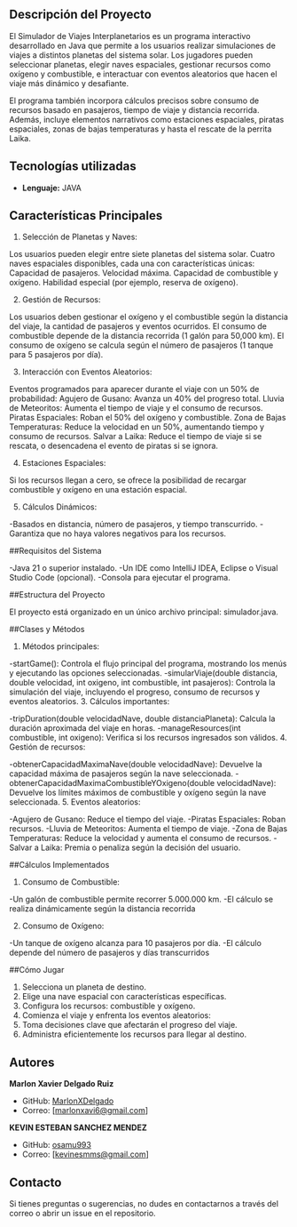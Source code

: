 ## Descripción del Proyecto

El Simulador de Viajes Interplanetarios es un programa interactivo desarrollado en Java que permite a los usuarios realizar simulaciones de viajes a distintos planetas del sistema solar. Los jugadores pueden seleccionar planetas, elegir naves espaciales, gestionar recursos como oxígeno y combustible, e interactuar con eventos aleatorios que hacen el viaje más dinámico y desafiante.

El programa también incorpora cálculos precisos sobre consumo de recursos basado en pasajeros, tiempo de viaje y distancia recorrida. Además, incluye elementos narrativos como estaciones espaciales, piratas espaciales, zonas de bajas temperaturas y hasta el rescate de la perrita Laika.

## Tecnologías utilizadas

- **Lenguaje:** JAVA

## Características Principales

1. Selección de Planetas y Naves:

Los usuarios pueden elegir entre siete planetas del sistema solar.
Cuatro naves espaciales disponibles, cada una con características únicas:
Capacidad de pasajeros.
Velocidad máxima.
Capacidad de combustible y oxígeno.
Habilidad especial (por ejemplo, reserva de oxígeno).

2. Gestión de Recursos:

Los usuarios deben gestionar el oxígeno y el combustible según la distancia del viaje, la cantidad de pasajeros y eventos ocurridos.
El consumo de combustible depende de la distancia recorrida (1 galón para 50,000 km).
El consumo de oxígeno se calcula según el número de pasajeros (1 tanque para 5 pasajeros por día).

3. Interacción con Eventos Aleatorios:

Eventos programados para aparecer durante el viaje con un 50% de probabilidad:
Agujero de Gusano: Avanza un 40% del progreso total.
Lluvia de Meteoritos: Aumenta el tiempo de viaje y el consumo de recursos.
Piratas Espaciales: Roban el 50% del oxígeno y combustible.
Zona de Bajas Temperaturas: Reduce la velocidad en un 50%, aumentando tiempo y consumo de recursos.
Salvar a Laika: Reduce el tiempo de viaje si se rescata, o desencadena el evento de piratas si se ignora.

4. Estaciones Espaciales:

Si los recursos llegan a cero, se ofrece la posibilidad de recargar combustible y oxígeno en una estación espacial.

5. Cálculos Dinámicos:

-Basados en distancia, número de pasajeros, y tiempo transcurrido.
-Garantiza que no haya valores negativos para los recursos.

##Requisitos del Sistema

-Java 21 o superior instalado.
-Un IDE como IntelliJ IDEA, Eclipse o Visual Studio Code (opcional).
-Consola para ejecutar el programa.

##Estructura del Proyecto

El proyecto está organizado en un único archivo principal: simulador.java.

##Clases y Métodos

1. Métodos principales:
   
-startGame(): Controla el flujo principal del programa, mostrando los menús y ejecutando las opciones seleccionadas.
-simularViaje(double distancia, double velocidad, int oxigeno, int combustible, int pasajeros): Controla la simulación del viaje, incluyendo el progreso, consumo de recursos y eventos aleatorios.
3. Cálculos importantes:

-tripDuration(double velocidadNave, double distanciaPlaneta): Calcula la duración aproximada del viaje en horas.
-manageResources(int combustible, int oxigeno): Verifica si los recursos ingresados son válidos.
4. Gestión de recursos:

-obtenerCapacidadMaximaNave(double velocidadNave): Devuelve la capacidad máxima de pasajeros según la nave seleccionada.
-obtenerCapacidadMaximaCombustibleYOxigeno(double velocidadNave): Devuelve los límites máximos de combustible y oxígeno según la nave seleccionada.
5. Eventos aleatorios:

-Agujero de Gusano: Reduce el tiempo del viaje.
-Piratas Espaciales: Roban recursos.
-Lluvia de Meteoritos: Aumenta el tiempo de viaje.
-Zona de Bajas Temperaturas: Reduce la velocidad y aumenta el consumo de recursos.
-Salvar a Laika: Premia o penaliza según la decisión del usuario.

##Cálculos Implementados
1. Consumo de Combustible:

-Un galón de combustible permite recorrer 5.000.000 km.
-El cálculo se realiza dinámicamente según la distancia recorrida


2. Consumo de Oxígeno:

-Un tanque de oxígeno alcanza para 10 pasajeros por día.
-El cálculo depende del número de pasajeros y días transcurridos


##Cómo Jugar
1. Selecciona un planeta de destino.
2. Elige una nave espacial con características específicas.
3. Configura los recursos: combustible y oxígeno.
4. Comienza el viaje y enfrenta los eventos aleatorios:
5. Toma decisiones clave que afectarán el progreso del viaje.
6. Administra eficientemente los recursos para llegar al destino.

## Autores

**Marlon Xavier Delgado Ruiz**  
- GitHub: [MarlonXDelgado](https://github.com/MarlonXDelgado)  
- Correo: [marlonxavi6@gmail.com]

**KEVIN ESTEBAN SANCHEZ MENDEZ**  
- GitHub: [osamu993](https://github.com/osamu993)  
- Correo: [kevinesmms@gmail.com]

## Contacto

Si tienes preguntas o sugerencias, no dudes en contactarnos a través del correo o abrir un issue en el repositorio.




